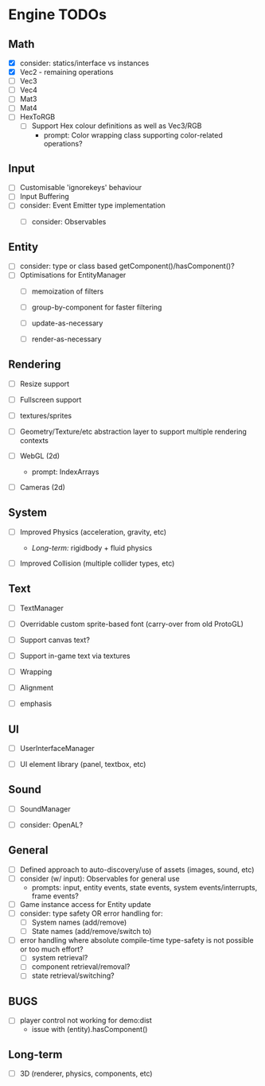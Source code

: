 # Engine TODOs

## Math
- [x] consider: statics/interface vs instances
- [x] Vec2 - remaining operations
- [ ] Vec3
- [ ] Vec4
- [ ] Mat3
- [ ] Mat4
- [ ] HexToRGB
    - [ ] Support Hex colour definitions as well as Vec3/RGB
        - prompt: Color wrapping class supporting color-related operations?


## Input
- [ ] Customisable 'ignorekeys' behaviour
- [ ] Input Buffering
- [ ] consider: Event Emitter type implementation
    - [ ] consider: Observables


## Entity
- [ ] consider: type or class based getComponent()/hasComponent()?
- [ ] Optimisations for EntityManager
    - [ ] memoization of filters
    - [ ] group-by-component for faster filtering
    - [ ] update-as-necessary
    - [ ] render-as-necessary


## Rendering
- [ ] Resize support
- [ ] Fullscreen support
- [ ] textures/sprites
- [ ] Geometry/Texture/etc abstraction layer to support multiple rendering contexts
- [ ] WebGL (2d)
    - prompt: IndexArrays
- [ ] Cameras (2d)


## System
- [ ] Improved Physics (acceleration, gravity, etc)
    - *Long-term:* rigidbody + fluid physics
- [ ] Improved Collision (multiple collider types, etc)


## Text
- [ ] TextManager
- [ ] Overridable custom sprite-based font (carry-over from old ProtoGL)
- [ ] Support canvas text?
- [ ] Support in-game text via textures
- [ ] Wrapping
- [ ] Alignment
- [ ] emphasis


## UI
- [ ] UserInterfaceManager
- [ ] UI element library (panel, textbox, etc)


## Sound
- [ ] SoundManager
- [ ] consider: OpenAL?


## General
- [ ] Defined approach to auto-discovery/use of assets (images, sound, etc)
- [ ] consider (w/ input): Observables for general use
    - prompts: input, entity events, state events, system events/interrupts, frame events?
- [ ] Game instance access for Entity update
- [ ] consider: type safety OR error handling for:
    - [ ] System names (add/remove)
    - [ ] State names (add/remove/switch to)
- [ ] error handling where absolute compile-time type-safety is not possible or too much effort?
    - [ ] system retrieval?
    - [ ] component retrieval/removal?
    - [ ] state retrieval/switching?

## BUGS
- [ ] player control not working for demo:dist
    - issue with (entity).hasComponent()


## Long-term
- [ ] 3D (renderer, physics, components, etc)
